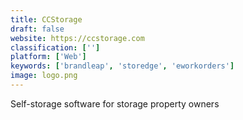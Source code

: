 ```yaml
---
title: CCStorage
draft: false 
website: https://ccstorage.com
classification: ['']
platform: ['Web']
keywords: ['brandleap', 'storedge', 'eworkorders']
image: logo.png
---
```

Self-storage software for storage property owners